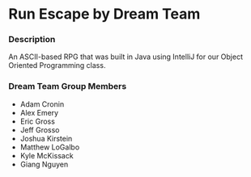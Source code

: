 # Run Escape by Dream Team

### Description
An ASCII-based RPG that was built in Java using IntelliJ for our Object Oriented Programming class.

### Dream Team Group Members
- Adam Cronin
- Alex Emery
- Eric Gross
- Jeff Grosso
- Joshua Kirstein
- Matthew LoGalbo
- Kyle McKissack
- Giang Nguyen
